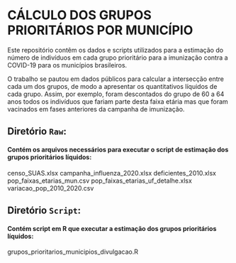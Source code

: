 # CÁLCULO DOS GRUPOS PRIORITÁRIOS POR MUNICÍPIO

Este repositório contêm os dados e scripts utilizados para a estimação do número de indivíduos em cada grupo prioritário para a imunização contra a COVID-19 para os municípios brasileiros.

O trabalho se pautou em dados públicos para calcular a intersecção entre cada um dos grupos, de modo a apresentar os quantitativos líquidos de cada grupo. Assim, por exemplo, foram descontados do grupo de 60 a 64 anos todos os indivíduos que fariam parte desta faixa etária mas que foram vacinados em fases anteriores da campanha de imunização.


## Diretório `Raw`:
#### Contém os arquivos necessários para executar o script de estimação dos grupos prioritários líquidos: 

censo_SUAS.xlsx
campanha_influenza_2020.xlsx
deficientes_2010.xlsx
pop_faixas_etarias_mun.csv
pop_faixas_etarias_uf_detalhe.xlsx
variacao_pop_2010_2020.csv

## Diretório `Script`:
#### Contém script em R que executar a estimação dos grupos prioritários líquidos: 
grupos_prioritarios_municipios_divulgacao.R 
